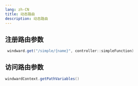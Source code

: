 ```yaml
---
lang: zh-CN
title: 动态路由
description: 动态路由
---
```


## 注册路由参数

```java
 windward.get("/simple/{name}", controller::simpleFunction)
```

## 访问路由参数

```java
windwardContext.getPathVariables()
```
